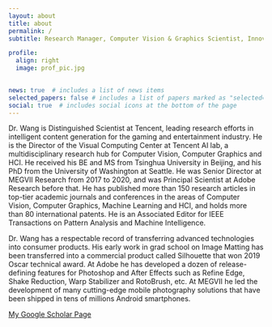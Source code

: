 ```yaml
---
layout: about
title: about
permalink: /
subtitle: Research Manager, Computer Vision & Graphics Scientist, Innovator

profile:
  align: right
  image: prof_pic.jpg
  

news: true  # includes a list of news items
selected_papers: false # includes a list of papers marked as "selected={true}"
social: true  # includes social icons at the bottom of the page
---
```


Dr. Wang is Distinguished Scientist at Tencent, leading research efforts in intelligent content generation for the gaming and entertainment industry. He is the Director of the Visual Computing Center at Tencent AI lab, a multidisciplinary research hub for Computer Vision, Computer Graphics and HCI. He received his BE and MS from Tsinghua University in Beijing, and his PhD from the University of Washington at Seattle. He was Senior Director at MEGVII Research from 2017 to 2020, and was Principal Scientist at Adobe Research before that. He has published more than 150 research articles in top-tier academic journals and conferences in the areas of Computer Vision, Computer Graphics, Machine Learning and HCI, and holds more than 80 international patents. He is an Associated Editor for IEEE Transactions on Pattern Analysis and Machine Intelligence.

Dr. Wang has a respectable record of transferring advanced technologies into consumer products. His early work in grad school on Image Matting has been transferred into a commercial product called Silhouette that won 2019 Oscar technical award. At Adobe he has developed a dozen of release-defining features for Photoshop and After Effects such as Refine Edge, Shake Reduction, Warp Stabilizer and RotoBrush, etc. At MEGVII he led the development of many cutting-edge mobile photography solutions that have been shipped in tens of millions Android smartphones. 

[My Google Scholar Page](https://scholar.google.com/citations?user=Bt4uDWMAAAAJ&hl=en)
